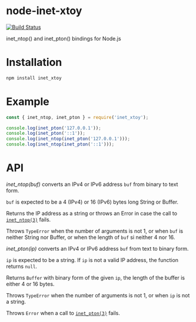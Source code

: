 # node-inet-xtoy

[![Build Status](https://travis-ci.com/sjinks/node-inet-xtoy.svg?branch=master)](https://travis-ci.com/sjinks/node-inet-xtoy)

inet_ntop() and inet_pton() bindings for Node.js

# Installation

```sh
npm install inet_xtoy
```

# Example

```js
const { inet_ntop, inet_pton } = require('inet_xtoy');

console.log(inet_pton('127.0.0.1'));
console.log(inet_pton('::1'));
console.log(inet_ntop(inet_pton('127.0.0.1')));
console.log(inet_ntop(inet_pton('::1')));
```

# API

*inet_ntop(buf)* converts an IPv4 or IPv6 address `buf` from binary to text form.

`buf` is expected to be a 4 (IPv4) or 16 (IPv6) bytes long String or Buffer.

Returns the IP address as a string or throws an Error in case the call to [`inet_ntop(3)`](http://man7.org/linux/man-pages/man3/inet_ntop.3.html) fails.

Throws `TypeError` when the number of arguments is not 1, or when `buf` is neither String nor Buffer, or when the length of `buf` si neither 4 nor 16.

*inet_pton(ip)* converts an IPv4 or IPv6 address `buf` from text to binary form.

`ip` is expected to be a string. If `ip` is not a valid IP address, the function returns `null`.

Returns `Buffer` with binary form of the given `ip`, the length of the buffer is either 4 or 16 bytes.

Throws `TypeError` when the number of arguments is not 1, or when `ip` is not a string.

Throws `Error` when a call to [`inet_pton(3)`](http://man7.org/linux/man-pages/man3/inet_pton.3.html) fails.
